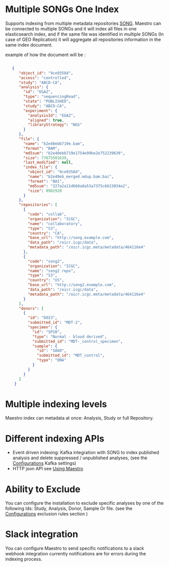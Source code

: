 #  Multiple SONGs One Index
Supports indexing from multiple metadata repositories [SONG](https://www.overture.bio/products/song).
Maestro can be connected to multiple SONGs and it will index all files in one elasticsearch index, and if the same file was identified in multiple SONGs (In case of GEO Replication) it will aggregate all repositories information in the same index document.

example of how the document will be : 

``` json

   {
      "object_id": "9ce9358d",
      "access": "controlled",
      "study": "ABCD-CA",
      "analysis": {
        "id": "EGAZ",
        "type": "sequencingRead",
        "state": "PUBLISHED",
        "study": "ABCD-CA",
        "experiment": {
          "analysisId": "EGAZ",
          "aligned": true,
          "libraryStrategy": "WGS"
        }
      },
      "file": {
        "name": "b2e40ebb719e.bam",
        "format": "BAM",
        "md5sum": "b2e40ebb719e1754e99be2e752239639",
        "size": 77675501639,
        "last_modified": null,
        "index_file": {
          "object_id": "9ce9358d",
          "name": "b2e40eb_merged.mdup.bam.bai",
          "format": "BAI",
          "md5sum": "227a2a11d660a8a53a7375c6623034e2",
          "size": 8982928
        }
      },
      "repositories": [
        {
          "code": "collab",
          "organization": "ICGC",
          "name": "collaboratory",
          "type": "S3",
          "country": "CA",
          "base_url": "http://song.example.com",
          "data_path": "/oicr.icgc/data",
          "metadata_path": "/oicr.icgc.meta/metadata/464116e4"
        },
        {
          "code": "song2",
          "organization": "ICGC",
          "name": "song2 repo",
          "type": "S3",
          "country": "US",
          "base_url": "http://song2.example.com",
          "data_path": "/oicr.icgc/data",
          "metadata_path": "/oicr.icgc.meta/metadata/464116e4"
        }
      ],
      "donors": [
        {
          "id": "DO23",
          "submitted_id": "MDT-2",
          "specimen": {
            "id": "SP20",
            "type": "Normal - blood derived",
            "submitted_id": "MDT-_control_specimen",
            "sample": {
              "id": "SA60",
              "submitted_id": "MDT_control",
              "type": "DNA"
            }
          }
        }
      ]
    }

```

# Multiple indexing levels 
Maestro index  can metadata at once: Analysis, Study or full Repository.

# Different indexing APIs
- Event driven indexing: Kafka integration with SONG to index published analysis and delete suppressed / unpublished analyses, 
(see the [Configurations](#configurations) Kafka settings)
- HTTP json API see [Using Maestro](#using-maestro)

# Ability to Exclude
You can configure the installation to exclude specific analyses by one of the following Ids: Study, Analysis, Donor, Sample Or file. (see the [Configurations](#configurations) exclusion rules section )

# Slack integration
You can configure Maestro to send specific notifications to a slack webhook integration 
currently notifications are for errors during the indexing process. 

